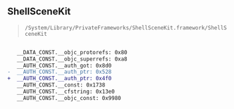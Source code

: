 ## ShellSceneKit

> `/System/Library/PrivateFrameworks/ShellSceneKit.framework/ShellSceneKit`

```diff

   __DATA_CONST.__objc_protorefs: 0x80
   __DATA_CONST.__objc_superrefs: 0xa8
   __AUTH_CONST.__auth_got: 0x8d0
-  __AUTH_CONST.__auth_ptr: 0x528
+  __AUTH_CONST.__auth_ptr: 0x4f0
   __AUTH_CONST.__const: 0x1738
   __AUTH_CONST.__cfstring: 0x13e0
   __AUTH_CONST.__objc_const: 0x9980

```
